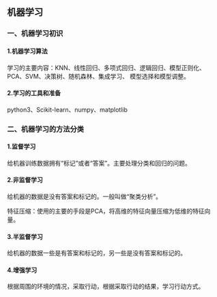 ## 机器学习

### 一、机器学习初识

#### 1.机器学习算法

学习的主要内容：KNN、线性回归、多项式回归、逻辑回归、模型正则化、PCA、SVM、决策树、随机森林、集成学习、	模型选择和模型调整。

#### 2.学习的工具和准备	

python3、Scikit-learn、numpy、matplotlib

### 二、机器学习的方法分类

#### 1.监督学习

给机器训练数据拥有“标记”或者“答案”。主要处理分类和回归的问题。

#### 2.非监督学习

给机器的数据是没有答案和标记的。一般叫做“聚类分析”。

特征压缩：使用的主要的手段是PCA，将高维的特征向量压缩为低维的特征向量。

#### 3.半监督学习

给机器的数据一些是有答案和标记的，另一些是没有答案和标记的。

#### 4.增强学习

根据周围的环境的情况，采取行动，根据采取行动的结果，学习行动方式。